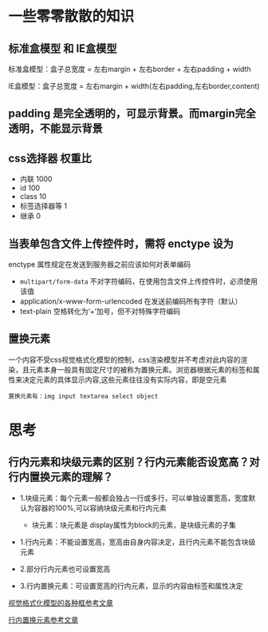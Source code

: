 # 一些零零散散的知识

## 标准盒模型 和 IE盒模型
标准盒模型：盒子总宽度 = 左右margin + 左右border + 左右padding + width

IE盒模型：盒子总宽度 = 左右margin + width(左右padding,左右border,content)

## padding 是完全透明的，可显示背景。而margin完全透明，不能显示背景

## css选择器 权重比 
- 内联 1000
- id 100
- class 10
- 标签选择器等 1
- 继承 0

## 当表单包含文件上传控件时，需将 enctype 设为 
enctype 属性规定在发送到服务器之前应该如何对表单编码
- `multipart/form-data` 不对字符编码，在使用包含文件上传控件时，必须使用该值
- application/x-www-form-urlencoded 在发送前编码所有字符（默认）
- text-plain 空格转化为‘+’加号，但不对特殊字符编码

## 置换元素
一个内容不受css视觉格式化模型的控制，css渲染模型并不考虑对此内容的渲染，且元素本身一般具有固定尺寸的被称为置换元素。浏览器根据元素的标签和属性来决定元素的具体显示内容,这些元素往往没有实际内容，即是空元素

`置换元素有：img input textarea select object`

# 思考

## 行内元素和块级元素的区别？行内元素能否设宽高？对行内置换元素的理解？
- 1.块级元素：每个元素一般都会独占一行或多行，可以单独设置宽高，宽度默认为容器的100%,可以容纳块级元素和行内元素
    - 块元素：块元素是 display属性为block的元素，是块级元素的子集
- 1.行内元素：不能设置宽高，宽高由自身内容决定，且行内元素不能包含块级元素

- 2.部分行内元素也可设置宽高

- 3.行内置换元素：可设置宽高的行内元素，显示的内容由标签和属性决定

[视觉格式化模型的各种框参考文章](http://blog.doyoe.com/2015/03/09/css/%E8%A7%86%E8%A7%89%E6%A0%BC%E5%BC%8F%E5%8C%96%E6%A8%A1%E5%9E%8B%E4%B8%AD%E7%9A%84%E5%90%84%E7%A7%8D%E6%A1%86/#block-level-element)

[行内置换元素参考文章](http://caibaojian.com/inline-vs-block.html)